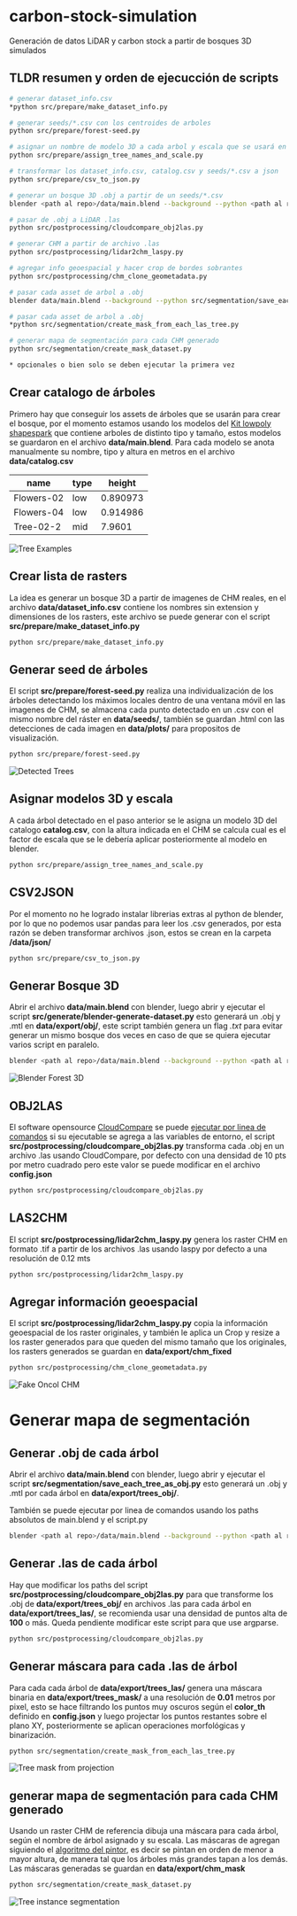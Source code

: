 # carbon-stock-simulation

Generación de datos LiDAR y carbon stock a partir de bosques 3D simulados

## TLDR resumen y orden de ejecucción de scripts
```bash
# generar dataset_info.csv
*python src/prepare/make_dataset_info.py

# generar seeds/*.csv con los centroides de arboles
python src/prepare/forest-seed.py

# asignar un nombre de modelo 3D a cada arbol y escala que se usará en blender
python src/prepare/assign_tree_names_and_scale.py

# transformar los dataset_info.csv, catalog.csv y seeds/*.csv a json
python src/prepare/csv_to_json.py

# generar un bosque 3D .obj a partir de un seeds/*.csv
blender <path al repo>/data/main.blend --background --python <path al repo>/src/generate/blender-generate-dataset.py

# pasar de .obj a LiDAR .las
python src/postprocessing/cloudcompare_obj2las.py

# generar CHM a partir de archivo .las
python src/postprocessing/lidar2chm_laspy.py

# agregar info geoespacial y hacer crop de bordes sobrantes
python src/postprocessing/chm_clone_geometadata.py

# pasar cada asset de arbol a .obj
blender data/main.blend --background --python src/segmentation/save_each_tree_as_obj.py

# pasar cada asset de arbol a .obj
*python src/segmentation/create_mask_from_each_las_tree.py

# generar mapa de segmentación para cada CHM generado
python src/segmentation/create_mask_dataset.py

* opcionales o bien solo se deben ejecutar la primera vez
```

## Crear catalogo de árboles


Primero hay que conseguir los assets de árboles que se usarán para crear el bosque, por el momento estamos usando los modelos del [Kit lowpoly shapespark](https://sketchfab.com/3d-models/shapespark-low-poly-plants-kit-de9e79fc07b748d1a6ac055b49ee5c67) que contiene arboles de distinto tipo y tamaño, estos modelos se guardaron en el archivo **data/main.blend**. Para cada modelo se anota manualmente su nombre, tipo y altura en metros en el archivo **data/catalog.csv**

|name|type|height|
|---|----|------|
|Flowers-02|low|0.890973|
|Flowers-04|low|0.914986|
|Tree-02-2|mid|7.9601|

![Tree Examples](./docs/tree_measure_h.png?raw=true "Tree Examples")

## Crear lista de rasters

La idea es generar un bosque 3D a partir de imagenes de CHM reales, en el archivo **data/dataset_info.csv** contiene los nombres sin extension y dimensiones de los rasters, este archivo se puede generar con el script **src/prepare/make_dataset_info.py**

```bash
python src/prepare/make_dataset_info.py
```

## Generar seed de árboles

El script **src/prepare/forest-seed.py** realiza una individualización de los árboles detectando los máximos locales dentro de una ventana móvil en las imagenes de CHM, se almacena cada punto detectado en un .csv con el mismo nombre del ráster en **data/seeds/**, también se guardan .html con las detecciones de cada imagen en **data/plots/** para propositos de visualización.
```bash
python src/prepare/forest-seed.py
```

![Detected Trees](./docs/chm_peaks.png?raw=true "Detected Trees")

## Asignar modelos 3D y escala
A cada árbol detectado en el paso anterior se le asigna un modelo 3D del catalogo **catalog.csv**, con la altura indicada en el CHM se calcula cual es el factor de escala que se le debería aplicar posteriormente al modelo en blender.
```bash
python src/prepare/assign_tree_names_and_scale.py
```

## CSV2JSON

Por el momento no he logrado instalar librerias extras al python de blender, por lo que no podemos usar pandas para leer los .csv generados, por esta razón se deben transformar archivos .json, estos se crean en la carpeta **/data/json/**

```bash
python src/prepare/csv_to_json.py
```

## Generar Bosque 3D
Abrir el archivo **data/main.blend** con blender, luego abrir y ejecutar el script **src/generate/blender-generate-dataset.py** esto generará un .obj y .mtl en **data/export/obj/**, este script también genera un flag *.txt* para evitar generar un mismo bosque dos veces en caso de que se quiera ejecutar varios script en paralelo.

```bash
blender <path al repo>/data/main.blend --background --python <path al repo>/src/generate/blender-generate-dataset.py
```

![Blender Forest 3D](./docs/blender_forest.jpg?raw=true "Blender Forest 3D")

## OBJ2LAS
El software opensource [CloudCompare](https://www.cloudcompare.org/) se puede [ejecutar por linea de comandos](https://www.cloudcompare.org/doc/wiki/index.php?title=Command_line_mode) si su ejecutable se agrega a las variables de entorno, el script **src/postprocessing/cloudcompare_obj2las.py** transforma cada .obj en un archivo .las usando CloudCompare, por defecto con una densidad de 10 pts por metro cuadrado pero este valor se puede modificar en el archivo **config.json**
```bash
python src/postprocessing/cloudcompare_obj2las.py
```

## LAS2CHM
El script **src/postprocessing/lidar2chm_laspy.py** genera los raster CHM en formato .tif a partir de los archivos .las usando laspy por defecto a una resolución de 0.12 mts
```bash
python src/postprocessing/lidar2chm_laspy.py
```

## Agregar información geoespacial
El script **src/postprocessing/lidar2chm_laspy.py** copia la información geoespacial de los raster originales, y también le aplica un Crop y resize a los raster generados para que queden del mismo tamaño que los originales, los rasters generados se guardan en **data/export/chm_fixed**
```bash
python src/postprocessing/chm_clone_geometadata.py
```

![Fake Oncol CHM](./docs/oncol_gen_blender.png?raw=true "Fake Oncol CHM")

# Generar mapa de segmentación

## Generar .obj de cada árbol
Abrir el archivo **data/main.blend** con blender, luego abrir y ejecutar el script **src/segmentation/save_each_tree_as_obj.py** esto generará un .obj y .mtl por cada árbol en **data/export/trees_obj/**.

También se puede ejecutar por linea de comandos usando los paths absolutos de main.blend y el script.py
```bash
blender <path al repo>/data/main.blend --background --python <path al repo>/src/segmentation/save_each_tree_as_obj.py
```

## Generar .las de cada árbol
Hay que modificar los paths del script **src/postprocessing/cloudcompare_obj2las.py** para que transforme los .obj de **data/export/trees_obj/** en archivos .las para cada árbol en **data/export/trees_las/**, se recomienda usar una densidad de puntos alta de **100** o más. Queda pendiente modificar este script para que use argparse.
```bash
python src/postprocessing/cloudcompare_obj2las.py
```

## Generar máscara para cada .las de árbol
Para cada cada árbol de **data/export/trees_las/** genera una máscara binaria en **data/export/trees_mask/** a una resolución de **0.01** metros por pixel, esto se hace filtrando los puntos muy oscuros según el **color_th** definido en **config.json** y luego projectar los puntos restantes sobre el plano XY, posteriormente se aplican operaciones morfológicas y binarización.
```bash
python src/segmentation/create_mask_from_each_las_tree.py
```
![Tree mask from projection](./docs/tre_z_projection.png?raw=true "Tree mask from projection")


## generar mapa de segmentación para cada CHM generado
Usando un raster CHM de referencia dibuja una máscara para cada árbol, según el nombre de árbol asignado y su escala. Las máscaras de agregan siguiendo el [algoritmo del pintor](https://es.wikipedia.org/wiki/Algoritmo_del_pintor), es decir se pintan en orden de menor a mayor altura, de manera tal que los árboles más grandes tapan a los demás. Las máscaras generadas se guardan en **data/export/chm_mask**
```bash
python src/segmentation/create_mask_dataset.py
```
![Tree instance segmentation](./docs/segm_zoom_in_out.gif?raw=true "Tree instance segmentation")